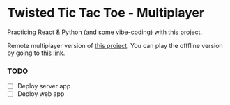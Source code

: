 # Twisted Tic Tac Toe - Multiplayer

Practicing React & Python (and some vibe-coding) with this project.

Remote multiplayer version of [this project](https://github.com/shantanukp/twisted-tic-tac-toe).
You can play the offfline version by going to [this link](https://shantanukp.github.io/twisted-tic-tac-toe/).

### TODO
- [ ] Deploy server app
- [ ] Deploy web app
